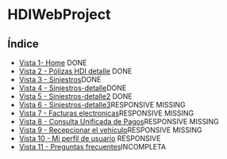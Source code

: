 # HDIWebProject

## Índice


* [Vista 1- Home](#Index.html) DONE
* [Vista 2 - Pólizas HDI detalle](#polizasHDI-detalle.html) DONE
* [Vista 3 - Siniestros](#Siniestros.html)DONE
* [Vista 4 - Siniestros-detalle](#Siniestros-detalle.html)DONE
* [Vista 5 - Siniestros-detalle2](#Siniestros-detalle2.html) DONE
* [Vista 6 - Siniestros-detalle3](#Siniestros-detalle3.html)RESPONSIVE MISSING
* [Vista 7 - Facturas electronicas](#Factura.html)RESPONSIVE MISSING
* [Vista 8 - Consulta Unificada de Pagos](#Consulta.html)RESPONSIVE MISSING
* [Vista 9 - Recepcionar el vehículo](#Recepcionar.html)RESPONSIVE MISSING
* [Vista 10 - Mi perfil de usuario](#Perfil.html) RESPONSIVE
* [Vista 11 - Preguntas frecuentes](#Preguntas.html)INCOMPLETA





